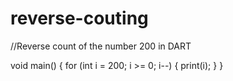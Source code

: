 # reverse-couting
//Reverse count of the number 200 in DART

void main() { 
  		for (int i = 200; i >= 0; i--) { 
  		print(i); 
    	} 
} 
